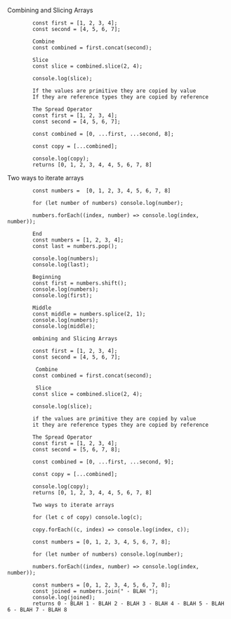 Combining and Slicing Arrays

            const first = [1, 2, 3, 4];
            const second = [4, 5, 6, 7];

            Combine
            const combined = first.concat(second);

            Slice
            const slice = combined.slice(2, 4);

            console.log(slice);

            If the values are primitive they are copied by value
            If they are reference types they are copied by reference

            The Spread Operator
            const first = [1, 2, 3, 4];
            const second = [4, 5, 6, 7];

            const combined = [0, ...first, ...second, 8];

            const copy = [...combined];

            console.log(copy);
            returns [0, 1, 2, 3, 4, 4, 5, 6, 7, 8]

Two ways to iterate arrays

            const numbers =  [0, 1, 2, 3, 4, 5, 6, 7, 8]

            for (let number of numbers) console.log(number);

            numbers.forEach((index, number) => console.log(index, number));

            End
            const numbers = [1, 2, 3, 4];
            const last = numbers.pop();

            console.log(numbers);
            console.log(last);

            Beginning
            const first = numbers.shift();
            console.log(numbers);
            console.log(first);

            Middle
            const middle = numbers.splice(2, 1);
            console.log(numbers);
            console.log(middle);

            ombining and Slicing Arrays

            const first = [1, 2, 3, 4];
            const second = [4, 5, 6, 7];

             Combine
            const combined = first.concat(second);

             Slice
            const slice = combined.slice(2, 4);

            console.log(slice);

            if the values are primitive they are copied by value
            it they are reference types they are copied by reference

            The Spread Operator
            const first = [1, 2, 3, 4];
            const second = [5, 6, 7, 8];

            const combined = [0, ...first, ...second, 9];

            const copy = [...combined];

            console.log(copy);
            returns [0, 1, 2, 3, 4, 4, 5, 6, 7, 8]

            Two ways to iterate arrays

            for (let c of copy) console.log(c);

            copy.forEach((c, index) => console.log(index, c));

            const numbers = [0, 1, 2, 3, 4, 5, 6, 7, 8];

            for (let number of numbers) console.log(number);

            numbers.forEach((index, number) => console.log(index, number));

            const numbers = [0, 1, 2, 3, 4, 5, 6, 7, 8];
            const joined = numbers.join(" - BLAH ");
            console.log(joined);
            returns 0 - BLAH 1 - BLAH 2 - BLAH 3 - BLAH 4 - BLAH 5 - BLAH 6 - BLAH 7 - BLAH 8
